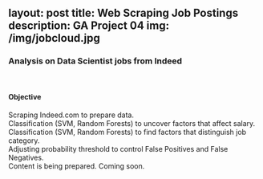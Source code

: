 layout: post
title: Web Scraping Job Postings
description: GA Project 04
img: /img/jobcloud.jpg
---

<h3>Analysis on Data Scientist jobs from Indeed</h3>
<br/>

<h4>Objective</h4>
Scraping Indeed.com to prepare data.<br>
Classification (SVM, Random Forests) to uncover factors that affect salary.<br>
Classification (SVM, Random Forests) to find factors that distinguish job category.<br>
Adjusting probability threshold to control False Positives and False Negatives.

<div class="img_row">
	<img class="col three" src="{{ site.baseurl }}/img/loading.jpg" alt="" title="example image"/>
</div>
<div class="col three caption">
	Content is being prepared. Coming soon.
</div>